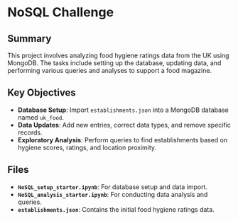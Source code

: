 # NoSQL Challenge

## Summary

This project involves analyzing food hygiene ratings data from the UK using MongoDB. The tasks include setting up the database, updating data, and performing various queries and analyses to support a food magazine.

## Key Objectives

- **Database Setup**: Import `establishments.json` into a MongoDB database named `uk_food`.
- **Data Updates**: Add new entries, correct data types, and remove specific records.
- **Exploratory Analysis**: Perform queries to find establishments based on hygiene scores, ratings, and location proximity.

## Files

- **`NoSQL_setup_starter.ipynb`**: For database setup and data import.
- **`NoSQL_analysis_starter.ipynb`**: For conducting data analysis and queries.
- **`establishments.json`**: Contains the initial food hygiene ratings data.
